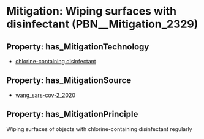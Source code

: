 # Mitigation: __Wiping surfaces with disinfectant__ (PBN__Mitigation_2329)

## Property: has_MitigationTechnology

* [chlorine-containing disinfectant](../Technology/PBN__Technology_3072)

## Property: has_MitigationSource

* [wang_sars-cov-2_2020](../Article/PBN__Article_55)

## Property: has_MitigationPrinciple

Wiping surfaces of objects with chlorine-containing disinfectant regularly

